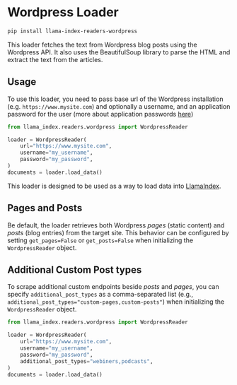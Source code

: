 # Wordpress Loader

```bash
pip install llama-index-readers-wordpress
```

This loader fetches the text from Wordpress blog posts using the Wordpress API. It also uses the BeautifulSoup library to parse the HTML and extract the text from the articles.

## Usage

To use this loader, you need to pass base url of the Wordpress installation
(e.g. `https://www.mysite.com`) and optionally a username, and an application
password for the user (more about application passwords
[here](https://www.paidmembershipspro.com/create-application-password-wordpress/))

```python
from llama_index.readers.wordpress import WordpressReader

loader = WordpressReader(
    url="https://www.mysite.com",
    username="my_username",
    password="my_password",
)
documents = loader.load_data()
```

This loader is designed to be used as a way to load data into
[LlamaIndex](https://github.com/run-llama/llama_index/).

## Pages and Posts

Be default, the loader retrieves both Wordpress _pages_ (static content) and
_posts_ (blog entries) from the target site. This behavior can be configured
by setting `get_pages=False` or `get_posts=False` when initializing the
`WordpressReader` object.

## Additional Custom Post types

To scrape additional custom endpoints beside _posts_ and _pages_, you can specify `additional_post_types` as a comma-separated list (e.g., `additional_post_types="custom-pages,custom-posts"`) when initializing the `WordpressReader` object.

```python
from llama_index.readers.wordpress import WordpressReader

loader = WordpressReader(
    url="https://www.mysite.com",
    username="my_username",
    password="my_password",
    additional_post_types="webiners,podcasts",
)
documents = loader.load_data()
```

